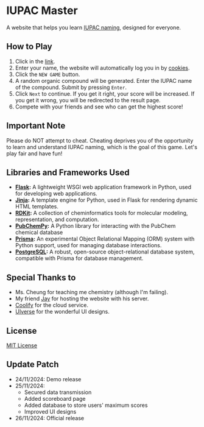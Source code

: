 # IUPAC Master

A website that helps you learn [IUPAC naming](https://en.wikipedia.org/wiki/IUPAC_nomenclature_of_organic_chemistry), designed for everyone.

## How to Play
1. Click in the [link](https://iupac-master.xagentx.link).
2. Enter your name, the website will automatically log you in by [cookies](https://en.wikipedia.org/wiki/HTTP_cookie).
3. Click the `NEW GAME` button.
4. A random organic compound will be generated. Enter the IUPAC name of the compound. Submit by pressing `Enter`.
5. Click `Next` to continue. If you get it right, your score will be increased. If you get it wrong, you will be redirected to the result page.
6. Compete with your friends and see who can get the highest score!

## Important Note
Please do NOT attempt to cheat. Cheating deprives you of the opportunity to learn and understand IUPAC naming, which is the goal of this game. Let's play fair and have fun!

## Libraries and Frameworks Used
- **[Flask](https://flask.palletsprojects.com/):** A lightweight WSGI web application framework in Python, used for developing web applications.
- **[Jinja](https://jinja.palletsprojects.com/):** A template engine for Python, used in Flask for rendering dynamic HTML templates.
- **[RDKit](https://www.rdkit.org/):** A collection of cheminformatics tools for molecular modeling, representation, and computation.
- **[PubChemPy](https://pubchempy.readthedocs.io/en/latest/):** A Python library for interacting with the PubChem chemical database
- **[Prisma](https://www.prisma.io/):** An experimental Object Relational Mapping (ORM) system with Python support, used for managing database interactions.
- **[PostgreSQL](https://www.postgresql.org/):** A robust, open-source object-relational database system, compatible with Prisma for database management.

## Special Thanks to
- Ms. Cheung for teaching me chemistry (although I'm failing).
- My friend [Jay](https://github.com/Agent-01) for hosting the website with his server.
- [Coolify](https://coolify.io/) for the cloud service.
- [UIverse](https://uiverse.io/) for the wonderful UI designs.

## License
[MIT License](https://en.wikipedia.org/wiki/MIT_License)

## Update Patch
- 24/11/2024: Demo release
- 25/11/2024:
    - Secured data transmission
    - Added scoreboard page
    - Added database to store users' maximum scores
    - Improved UI designs
- 26/11/2024: Official release